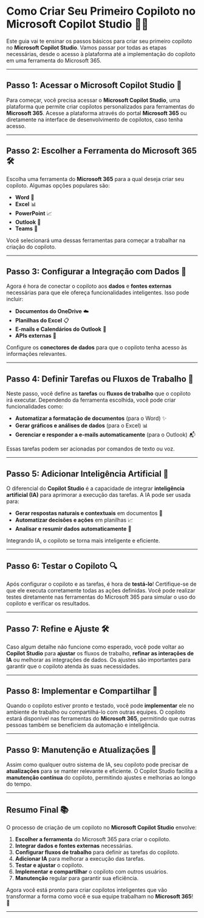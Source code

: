 # Como Criar Seu Primeiro Copiloto no Microsoft Copilot Studio 🤖✨

Este guia vai te ensinar os passos básicos para criar seu primeiro copiloto no **Microsoft Copilot Studio**. Vamos passar por todas as etapas necessárias, desde o acesso à plataforma até a implementação do copiloto em uma ferramenta do Microsoft 365.

---

## Passo 1: Acessar o Microsoft Copilot Studio 🔑

Para começar, você precisa acessar o **Microsoft Copilot Studio**, uma plataforma que permite criar copilotos personalizados para ferramentas do **Microsoft 365**. Acesse a plataforma através do portal **Microsoft 365** ou diretamente na interface de desenvolvimento de copilotos, caso tenha acesso.

---

## Passo 2: Escolher a Ferramenta do Microsoft 365 🛠️

Escolha uma ferramenta do **Microsoft 365** para a qual deseja criar seu copiloto. Algumas opções populares são:
- **Word** 📝
- **Excel** 📊
- **PowerPoint** 📈
- **Outlook** 📧
- **Teams** 💬

Você selecionará uma dessas ferramentas para começar a trabalhar na criação do copiloto.

---

## Passo 3: Configurar a Integração com Dados 📂

Agora é hora de conectar o copiloto aos **dados** e **fontes externas** necessárias para que ele ofereça funcionalidades inteligentes. Isso pode incluir:
- **Documentos do OneDrive** ☁️
- **Planilhas do Excel** 📋
- **E-mails e Calendários do Outlook** 📅
- **APIs externas** 🔌

Configure os **conectores de dados** para que o copiloto tenha acesso às informações relevantes.

---

## Passo 4: Definir Tarefas ou Fluxos de Trabalho 📅

Neste passo, você define as **tarefas** ou **fluxos de trabalho** que o copiloto irá executar. Dependendo da ferramenta escolhida, você pode criar funcionalidades como:
- **Automatizar a formatação de documentos** (para o Word) ✨
- **Gerar gráficos e análises de dados** (para o Excel) 📊
- **Gerenciar e responder a e-mails automaticamente** (para o Outlook) 📬

Essas tarefas podem ser acionadas por comandos de texto ou voz.

---

## Passo 5: Adicionar Inteligência Artificial 🤖

O diferencial do **Copilot Studio** é a capacidade de integrar **inteligência artificial (IA)** para aprimorar a execução das tarefas. A IA pode ser usada para:
- **Gerar respostas naturais e contextuais** em documentos 🧠
- **Automatizar decisões e ações** em planilhas 📈
- **Analisar e resumir dados automaticamente** 📄

Integrando IA, o copiloto se torna mais inteligente e eficiente.

---

## Passo 6: Testar o Copiloto 🔍

Após configurar o copiloto e as tarefas, é hora de **testá-lo**! Certifique-se de que ele executa corretamente todas as ações definidas. Você pode realizar testes diretamente nas ferramentas do Microsoft 365 para simular o uso do copiloto e verificar os resultados.

---

## Passo 7: Refine e Ajuste 🛠️

Caso algum detalhe não funcione como esperado, você pode voltar ao **Copilot Studio** para **ajustar** os fluxos de trabalho, **refinar as interações de IA** ou melhorar as integrações de dados. Os ajustes são importantes para garantir que o copiloto atenda às suas necessidades.

---

## Passo 8: Implementar e Compartilhar 🚀

Quando o copiloto estiver pronto e testado, você pode **implementar** ele no ambiente de trabalho ou compartilhá-lo com outras equipes. O copiloto estará disponível nas ferramentas do **Microsoft 365**, permitindo que outras pessoas também se beneficiem da automação e inteligência.

---

## Passo 9: Manutenção e Atualizações 🔄

Assim como qualquer outro sistema de IA, seu copiloto pode precisar de **atualizações** para se manter relevante e eficiente. O Copilot Studio facilita a **manutenção contínua** do copiloto, permitindo ajustes e melhorias ao longo do tempo.

---

## Resumo Final 📚

O processo de criação de um copiloto no **Microsoft Copilot Studio** envolve:

1. **Escolher a ferramenta** do Microsoft 365 para criar o copiloto.
2. **Integrar dados e fontes externas** necessárias.
3. **Configurar fluxos de trabalho** para definir as tarefas do copiloto.
4. **Adicionar IA** para melhorar a execução das tarefas.
5. **Testar e ajustar** o copiloto.
6. **Implementar e compartilhar** o copiloto com outros usuários.
7. **Manutenção** regular para garantir sua eficiência.

Agora você está pronto para criar copilotos inteligentes que vão transformar a forma como você e sua equipe trabalham no **Microsoft 365**! 🚀

---


